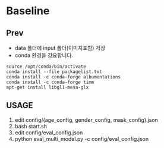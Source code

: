 # Baseline

## Prev

- data 폴더에 input 폴더(이미지포함) 저장
- conda 환경을 강요합니다.

```
source /opt/conda/bin/activate
conda install --file packagelist.txt
conda install -c conda-forge albumentations
conda install -c conda-forge timm
apt-get install libgl1-mesa-glx
```

## USAGE
1. edit config/(age_config, gender_config, mask_config).json
2. bash start.sh
3. edit config/eval_config.json
4. python eval_multi_model.py -c config/eval_config.json
